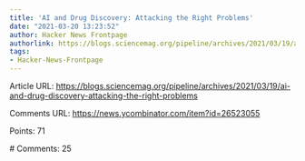 ```yaml
---
title: 'AI and Drug Discovery: Attacking the Right Problems'
date: "2021-03-20 13:23:52"
author: Hacker News Frontpage
authorlink: https://blogs.sciencemag.org/pipeline/archives/2021/03/19/ai-and-drug-discovery-attacking-the-right-problems
tags:
- Hacker-News-Frontpage
---
```


<p>Article URL: <a href="https://blogs.sciencemag.org/pipeline/archives/2021/03/19/ai-and-drug-discovery-attacking-the-right-problems">https://blogs.sciencemag.org/pipeline/archives/2021/03/19/ai-and-drug-discovery-attacking-the-right-problems</a></p>
<p>Comments URL: <a href="https://news.ycombinator.com/item?id=26523055">https://news.ycombinator.com/item?id=26523055</a></p>
<p>Points: 71</p>
<p># Comments: 25</p>

